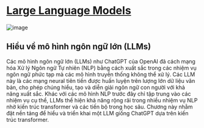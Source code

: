 # [Large Language Models](https://www.manning.com/books/build-a-large-language-model-from-scratch)
![image](https://github.com/trunghachi/DLLearning/assets/45091486/269260be-6e47-48c9-a8f7-0bd1a55aa083)


## Hiểu về mô hình ngôn ngữ lớn (LLMs)
Các mô hình ngôn ngữ lớn (LLMs) như ChatGPT của OpenAI đã cách mạng hóa Xử lý Ngôn ngữ Tự nhiên (NLP) bằng cách xuất sắc trong các nhiệm vụ ngôn ngữ phức tạp mà các mô hình truyền thống không thể xử lý. Các LLM này là các mạng neural tiên tiến được huấn luyện trên lượng lớn dữ liệu văn bản, cho phép chúng hiểu, tạo và diễn giải ngôn ngữ con người với khả năng xuất sắc. Khác với các mô hình NLP trước đây chỉ tập trung vào các nhiệm vụ cụ thể, LLMs thể hiện khả năng rộng rãi trong nhiều nhiệm vụ NLP nhờ kiến trúc transformer và các tiến bộ trong học sâu. Chương này nhằm đặt nền tảng để hiểu và triển khai một LLM giống ChatGPT dựa trên kiến trúc transformer.
